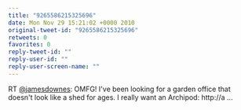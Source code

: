 ```yaml
---
title: "9265586215325696"
date: Mon Nov 29 15:21:02 +0000 2010
original-tweet-id: "9265586215325696"
retweets: 0
favorites: 0
reply-tweet-id: ""
reply-user-id: ""
reply-user-screen-name: ""
---
```

RT <a href="https://twitter.com/jamesdownes">@jamesdownes</a>: OMFG! I've been looking for a garden office that doesn't look like a shed for ages. I really want an Archipod: http://a ...

